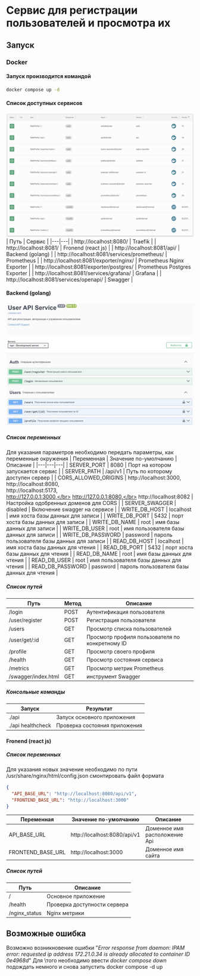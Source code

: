 # Сервис для регистрации пользователей и просмотра их
## Запуск
### Docker
#### Запуск производится командой
```bash
docker compose up -d
```
#### Список доступных сервисов
![services](.images/services.jpg)
| Путь | Сервис |
|---|---|
| http://localhost:8080/ | Traefik |
| http://localhost:8081/ | Fronend (react js) |
| http://localhost:8081/api/ | Backend (golang) |
| http://localhost:8081/services/prometheus/ | Prometheus |
| http://localhost:8081/exporter/nginx/ | Prometheus Nginx Exporter |
| http://localhost:8081/exporter/postgres/ | Prometheus Postgres Exporter |
| http://localhost:8081/services/grafana/ | Grafana |
| http://localhost:8081/services/openapi/ | Swagger |
#### Backend (golang)
![services](.images/api.jpg)
##### Список переменных
Для указания параметров необходимо передать параметры, как переменные окружения
| Переменная | Значение по-умолчанию | Описание |
|---|---|---|
| SERVER_PORT | 8080 | Порт на котором запускается сервис |
| SERVER_PATH | /api/v1 | Путь по которому доступен сервер |
| CORS_ALLOWED_ORIGINS | http://localhost:3000,</br> http://localhost:8080,</br> http://localhost:5173,</br> http://127.0.0.1:3000,</br> http://127.0.0.1:8080,</br> http://localhost:8082 | Настройка одобренных доменов для CORS |
| SERVER_SWAGGER | disabled | Включение swagger на сервисе |
| WRITE_DB_HOST | localhost | имя хоста базы данных для записи |
| WRITE_DB_PORT | 5432 | порт хоста базы данных для записи |
| WRITE_DB_NAME | root | имя базы данных для записи  |
| WRITE_DB_USER | root | имя пользователя базы данных для записи |
| WRITE_DB_PASSWORD | password | пароль пользователя базы данных для записи |
| READ_DB_HOST | localhost | имя хоста базы данных для чтения |
| READ_DB_PORT | 5432 | порт хоста базы данных для чтения |
| READ_DB_NAME | root | имя базы данных для чтения  |
| READ_DB_USER | root | имя пользователя базы данных для чтения |
| READ_DB_PASSWORD | password | пароль пользователя базы данных для чтения |
##### Список путей
| Путь | Метод | Описание |
|---|---|---|
| /login | POST | Аутентификация пользователя  |
| /user/register | POST | Регистрация пользователя |
| /users | GET | Просмотр списка пользователей |
| /user/get/:id | GET | Просмотр профиля пользователя по конкретному ID |
| /profile | GET | Просмотр своего профиля |
| /health | GET | Просмотр состояния сервиса |
| /metrics | GET | Просмотр метрик Prometheus |
| /swagger/index.html | GET | инструмент Swagger |
##### Консольные команды
| Запуск | Результат |
|---|---|
| ./api | Запуск основного приложения |
| ./api healthcheck | Проверка состояния приложения |
#### Fronend (react js)
##### Список переменных
Для указания новых значение необходимо по пути /usr/share/nginx/html/config.json смонтировать файл формата
```json
{
  "API_BASE_URL": "http://localhost:8080/api/v1",
  "FRONTEND_BASE_URL": "http://localhost:3000"
}
```
| Переменная | Значение по-умолчанию | Описание |
|---|---|---|
| API_BASE_URL | http://localhost:8080/api/v1 | Доменное имя расположение Api |
| FRONTEND_BASE_URL | http://localhost:3000 |  Доменное имя сайта |
##### Список путей
| Путь | Описание |
|---|---|
| / | Основное приложение  |
| /health | Проверка доступности сервера |
| /nginx_status | Nginx метрики |
## Возможные ошибка
Возможно возникновение ошибки "*Error response from daemon: IPAM error: requested ip address 172.21.0.34 is already allocated to container ID 0e4968d*"
Для \того необходимо ввести *docker compose down* подождать немного и снова запустить docker compose -d up